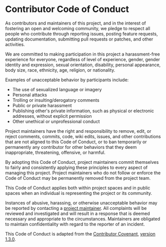 # Contributor Code of Conduct

As contributors and maintainers of this project, and in the interest of fostering an open and welcoming community, we pledge to respect all people who contribute through reporting issues, posting feature requests, updating documentation, submitting pull requests or patches, and other activities.

We are committed to making participation in this project a harassment-free experience for everyone, regardless of level of experience, gender, gender identity and expression, sexual orientation, disability, personal appearance, body size, race, ethnicity, age, religion, or nationality.
  
Examples of unacceptable behavior by participants include:
    
* The use of sexualized language or imagery
* Personal attacks
* Trolling or insulting/derogatory comments
* Public or private harassment
* Publishing other's private information, such as physical or electronic addresses, without explicit permission
* Other unethical or unprofessional conduct
    
Project maintainers have the right and responsibility to remove, edit, or reject comments, commits, code, wiki edits, issues, and other contributions that are not aligned to this Code of Conduct, or to ban temporarily or permanently any contributor for other behaviors that they deem inappropriate, threatening, offensive, or harmful.
    
By adopting this Code of Conduct, project maintainers commit themselves to fairly and consistently applying these principles to every aspect of managing this project. Project maintainers who do not follow or enforce the Code of Conduct may be permanently removed from the project team.
      
This Code of Conduct applies both within project spaces and in public spaces when an individual is representing the project or its community.
      
Instances of abusive, harassing, or otherwise unacceptable behavior may be reported by contacting a [project maintainer](mailto:goring@wisc.edu). All complaints will be reviewed and investigated and will result in a response that is deemed necessary and appropriate to the circumstances. Maintainers are obligated to maintain confidentiality with regard to the reporter of an incident.
      
      
This Code of Conduct is adapted from the [Contributor Covenant](http://contributor-covenant.org), [version 1.3.0](http://contributor-covenant.org/version/1/3/0/).
